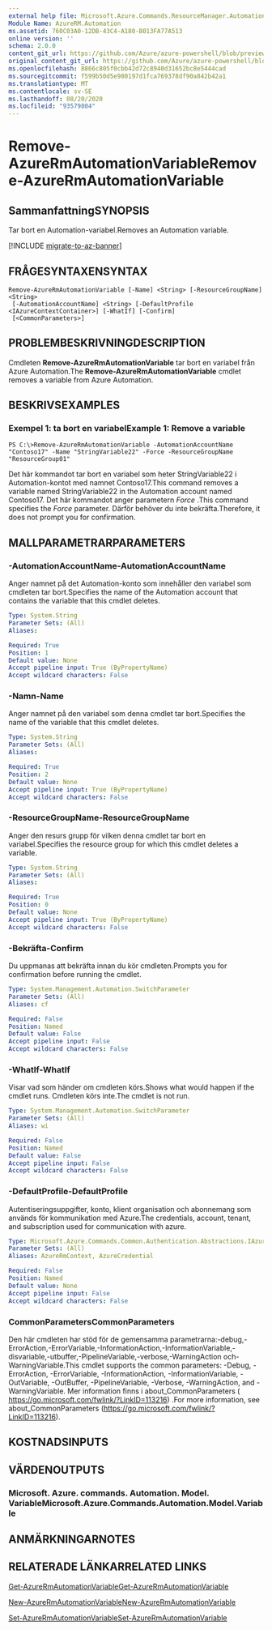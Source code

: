 ```yaml
---
external help file: Microsoft.Azure.Commands.ResourceManager.Automation.dll-Help.xml
Module Name: AzureRM.Automation
ms.assetid: 760C03A0-12DB-43C4-A180-B013FA77A513
online version: ''
schema: 2.0.0
content_git_url: https://github.com/Azure/azure-powershell/blob/preview/src/ResourceManager/Automation/Commands.Automation/help/Remove-AzureRMAutomationVariable.md
original_content_git_url: https://github.com/Azure/azure-powershell/blob/preview/src/ResourceManager/Automation/Commands.Automation/help/Remove-AzureRMAutomationVariable.md
ms.openlocfilehash: 8866c805f0cbb42d72c8940d31652bc8e5444cad
ms.sourcegitcommit: f599b50d5e980197d1fca769378df90a842b42a1
ms.translationtype: MT
ms.contentlocale: sv-SE
ms.lasthandoff: 08/20/2020
ms.locfileid: "93579804"
---
```

# <span data-ttu-id="1362a-101">Remove-AzureRmAutomationVariable</span><span class="sxs-lookup"><span data-stu-id="1362a-101">Remove-AzureRmAutomationVariable</span></span>

## <span data-ttu-id="1362a-102">Sammanfattning</span><span class="sxs-lookup"><span data-stu-id="1362a-102">SYNOPSIS</span></span>
<span data-ttu-id="1362a-103">Tar bort en Automation-variabel.</span><span class="sxs-lookup"><span data-stu-id="1362a-103">Removes an Automation variable.</span></span>

[!INCLUDE [migrate-to-az-banner](../../includes/migrate-to-az-banner.md)]

## <span data-ttu-id="1362a-104">FRÅGESYNTAXEN</span><span class="sxs-lookup"><span data-stu-id="1362a-104">SYNTAX</span></span>

```
Remove-AzureRmAutomationVariable [-Name] <String> [-ResourceGroupName] <String>
 [-AutomationAccountName] <String> [-DefaultProfile <IAzureContextContainer>] [-WhatIf] [-Confirm]
 [<CommonParameters>]
```

## <span data-ttu-id="1362a-105">PROBLEMBESKRIVNING</span><span class="sxs-lookup"><span data-stu-id="1362a-105">DESCRIPTION</span></span>
<span data-ttu-id="1362a-106">Cmdleten **Remove-AzureRmAutomationVariable** tar bort en variabel från Azure Automation.</span><span class="sxs-lookup"><span data-stu-id="1362a-106">The **Remove-AzureRmAutomationVariable** cmdlet removes a variable from Azure Automation.</span></span>

## <span data-ttu-id="1362a-107">BESKRIVS</span><span class="sxs-lookup"><span data-stu-id="1362a-107">EXAMPLES</span></span>

### <span data-ttu-id="1362a-108">Exempel 1: ta bort en variabel</span><span class="sxs-lookup"><span data-stu-id="1362a-108">Example 1: Remove a variable</span></span>
```
PS C:\>Remove-AzureRmAutomationVariable -AutomationAccountName "Contoso17" -Name "StringVariable22" -Force -ResourceGroupName "ResourceGroup01"
```

<span data-ttu-id="1362a-109">Det här kommandot tar bort en variabel som heter StringVariable22 i Automation-kontot med namnet Contoso17.</span><span class="sxs-lookup"><span data-stu-id="1362a-109">This command removes a variable named StringVariable22 in the Automation account named Contoso17.</span></span>
<span data-ttu-id="1362a-110">Det här kommandot anger parametern *Force* .</span><span class="sxs-lookup"><span data-stu-id="1362a-110">This command specifies the *Force* parameter.</span></span>
<span data-ttu-id="1362a-111">Därför behöver du inte bekräfta.</span><span class="sxs-lookup"><span data-stu-id="1362a-111">Therefore, it does not prompt you for confirmation.</span></span>

## <span data-ttu-id="1362a-112">MALLPARAMETRAR</span><span class="sxs-lookup"><span data-stu-id="1362a-112">PARAMETERS</span></span>

### <span data-ttu-id="1362a-113">-AutomationAccountName</span><span class="sxs-lookup"><span data-stu-id="1362a-113">-AutomationAccountName</span></span>
<span data-ttu-id="1362a-114">Anger namnet på det Automation-konto som innehåller den variabel som cmdleten tar bort.</span><span class="sxs-lookup"><span data-stu-id="1362a-114">Specifies the name of the Automation account that contains the variable that this cmdlet deletes.</span></span>

```yaml
Type: System.String
Parameter Sets: (All)
Aliases: 

Required: True
Position: 1
Default value: None
Accept pipeline input: True (ByPropertyName)
Accept wildcard characters: False
```

### <span data-ttu-id="1362a-115">-Namn</span><span class="sxs-lookup"><span data-stu-id="1362a-115">-Name</span></span>
<span data-ttu-id="1362a-116">Anger namnet på den variabel som denna cmdlet tar bort.</span><span class="sxs-lookup"><span data-stu-id="1362a-116">Specifies the name of the variable that this cmdlet deletes.</span></span>

```yaml
Type: System.String
Parameter Sets: (All)
Aliases: 

Required: True
Position: 2
Default value: None
Accept pipeline input: True (ByPropertyName)
Accept wildcard characters: False
```

### <span data-ttu-id="1362a-117">-ResourceGroupName</span><span class="sxs-lookup"><span data-stu-id="1362a-117">-ResourceGroupName</span></span>
<span data-ttu-id="1362a-118">Anger den resurs grupp för vilken denna cmdlet tar bort en variabel.</span><span class="sxs-lookup"><span data-stu-id="1362a-118">Specifies the resource group for which this cmdlet deletes a variable.</span></span>

```yaml
Type: System.String
Parameter Sets: (All)
Aliases: 

Required: True
Position: 0
Default value: None
Accept pipeline input: True (ByPropertyName)
Accept wildcard characters: False
```

### <span data-ttu-id="1362a-119">-Bekräfta</span><span class="sxs-lookup"><span data-stu-id="1362a-119">-Confirm</span></span>
<span data-ttu-id="1362a-120">Du uppmanas att bekräfta innan du kör cmdleten.</span><span class="sxs-lookup"><span data-stu-id="1362a-120">Prompts you for confirmation before running the cmdlet.</span></span>

```yaml
Type: System.Management.Automation.SwitchParameter
Parameter Sets: (All)
Aliases: cf

Required: False
Position: Named
Default value: False
Accept pipeline input: False
Accept wildcard characters: False
```

### <span data-ttu-id="1362a-121">-WhatIf</span><span class="sxs-lookup"><span data-stu-id="1362a-121">-WhatIf</span></span>
<span data-ttu-id="1362a-122">Visar vad som händer om cmdleten körs.</span><span class="sxs-lookup"><span data-stu-id="1362a-122">Shows what would happen if the cmdlet runs.</span></span>
<span data-ttu-id="1362a-123">Cmdleten körs inte.</span><span class="sxs-lookup"><span data-stu-id="1362a-123">The cmdlet is not run.</span></span>

```yaml
Type: System.Management.Automation.SwitchParameter
Parameter Sets: (All)
Aliases: wi

Required: False
Position: Named
Default value: False
Accept pipeline input: False
Accept wildcard characters: False
```

### <span data-ttu-id="1362a-124">-DefaultProfile</span><span class="sxs-lookup"><span data-stu-id="1362a-124">-DefaultProfile</span></span>
<span data-ttu-id="1362a-125">Autentiseringsuppgifter, konto, klient organisation och abonnemang som används för kommunikation med Azure.</span><span class="sxs-lookup"><span data-stu-id="1362a-125">The credentials, account, tenant, and subscription used for communication with azure.</span></span>

```yaml
Type: Microsoft.Azure.Commands.Common.Authentication.Abstractions.IAzureContextContainer
Parameter Sets: (All)
Aliases: AzureRmContext, AzureCredential

Required: False
Position: Named
Default value: None
Accept pipeline input: False
Accept wildcard characters: False
```

### <span data-ttu-id="1362a-126">CommonParameters</span><span class="sxs-lookup"><span data-stu-id="1362a-126">CommonParameters</span></span>
<span data-ttu-id="1362a-127">Den här cmdleten har stöd för de gemensamma parametrarna:-debug,-ErrorAction,-ErrorVariable,-InformationAction,-InformationVariable,-disvariable,-utbuffer,-PipelineVariable,-verbose,-WarningAction och-WarningVariable.</span><span class="sxs-lookup"><span data-stu-id="1362a-127">This cmdlet supports the common parameters: -Debug, -ErrorAction, -ErrorVariable, -InformationAction, -InformationVariable, -OutVariable, -OutBuffer, -PipelineVariable, -Verbose, -WarningAction, and -WarningVariable.</span></span> <span data-ttu-id="1362a-128">Mer information finns i about_CommonParameters ( https://go.microsoft.com/fwlink/?LinkID=113216) .</span><span class="sxs-lookup"><span data-stu-id="1362a-128">For more information, see about_CommonParameters (https://go.microsoft.com/fwlink/?LinkID=113216).</span></span>

## <span data-ttu-id="1362a-129">KOSTNADS</span><span class="sxs-lookup"><span data-stu-id="1362a-129">INPUTS</span></span>

## <span data-ttu-id="1362a-130">VÄRDEN</span><span class="sxs-lookup"><span data-stu-id="1362a-130">OUTPUTS</span></span>

### <span data-ttu-id="1362a-131">Microsoft. Azure. commands. Automation. Model. Variable</span><span class="sxs-lookup"><span data-stu-id="1362a-131">Microsoft.Azure.Commands.Automation.Model.Variable</span></span>

## <span data-ttu-id="1362a-132">ANMÄRKNINGAR</span><span class="sxs-lookup"><span data-stu-id="1362a-132">NOTES</span></span>

## <span data-ttu-id="1362a-133">RELATERADE LÄNKAR</span><span class="sxs-lookup"><span data-stu-id="1362a-133">RELATED LINKS</span></span>

[<span data-ttu-id="1362a-134">Get-AzureRmAutomationVariable</span><span class="sxs-lookup"><span data-stu-id="1362a-134">Get-AzureRmAutomationVariable</span></span>](./Get-AzureRMAutomationVariable.md)

[<span data-ttu-id="1362a-135">New-AzureRmAutomationVariable</span><span class="sxs-lookup"><span data-stu-id="1362a-135">New-AzureRmAutomationVariable</span></span>](./New-AzureRMAutomationVariable.md)

[<span data-ttu-id="1362a-136">Set-AzureRmAutomationVariable</span><span class="sxs-lookup"><span data-stu-id="1362a-136">Set-AzureRmAutomationVariable</span></span>](./Set-AzureRMAutomationVariable.md)


